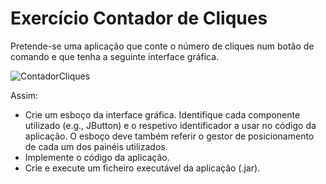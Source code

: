 # Exercício Contador de Cliques 

Pretende-se uma aplicação que conte o número de cliques num botão de comando e que tenha a seguinte interface gráfica.

![ContadorCliques](http://i.imgur.com/DIgH8T0.png)

Assim: 
* Crie um esboço da interface gráfica. Identifique cada componente utilizado (e.g., JButton) e o respetivo identificador a usar no código da aplicação. O esboço deve também referir o gestor de posicionamento de cada um dos painéis utilizados. 
* Implemente o código da aplicação.
* Crie e execute um ficheiro executável da aplicação (.jar).
